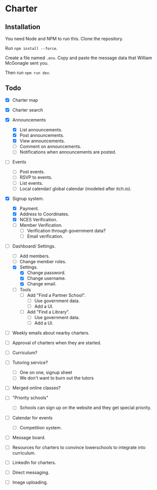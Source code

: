 # Charter

## Installation

You need Node and NPM to run this. Clone the repository. 

Run `npm install --force`.

Create a file named `.env`. Copy and paste the message data that William McGonagle sent you. 

Then run `npm run dev`.

## Todo

- [X] Charter map
- [X] Charter search
- [X] Announcements
  - [X] List announcements.
  - [X] Post announcements.
  - [X] View announcements.
  - [ ] Comment on announcements.
  - [ ] Notifications when announcements are posted.
- [ ] Events
  - [ ] Post events.
  - [ ] RSVP to events.
  - [ ] List events.
  - [ ] Local calendar/ global calendar (modeled after itch.io).
- [X] Signup system.
  - [X] Payment.
  - [X] Address to Coordinates.
  - [X] NCES Verification.
  - [ ] Member Verification.
    - [ ] Verification through government data?
    - [ ] Email verification.
- [ ] Dashboard/ Settings.
  - [ ] Add members.
  - [ ] Change member roles.
  - [X] Settings.
    - [X] Change password.
    - [X] Change username.
    - [X] Change email.
  - [ ] Tools
    - [ ] Add "Find a Partner School".
      - [ ] Use government data.
      - [ ] Add a UI.
    - [ ] Add "Find a Library".
      - [ ] Use government data.
      - [ ] Add a UI.
- [ ] Weekly emails about nearby charters.
- [ ] Approval of charters when they are started. 

- [ ] Curriculum?
- [ ] Tutoring service?
  - [ ] One on one, signup sheet
  - [ ] We don't want to burn out the tutors
- [ ] Merged online classes?
- [ ] "Priority schools"
  - [ ] Schools can sign up on the website and they get special priority.
- [ ] Calendar for events
  - [ ] Competition system.
- [ ] Message board.
- [ ] Resources for charters to convince lowerschools to integrate into curriculum.
- [ ] LinkedIn for charters.
- [ ] Direct messaging.
- [ ] Image uploading.
